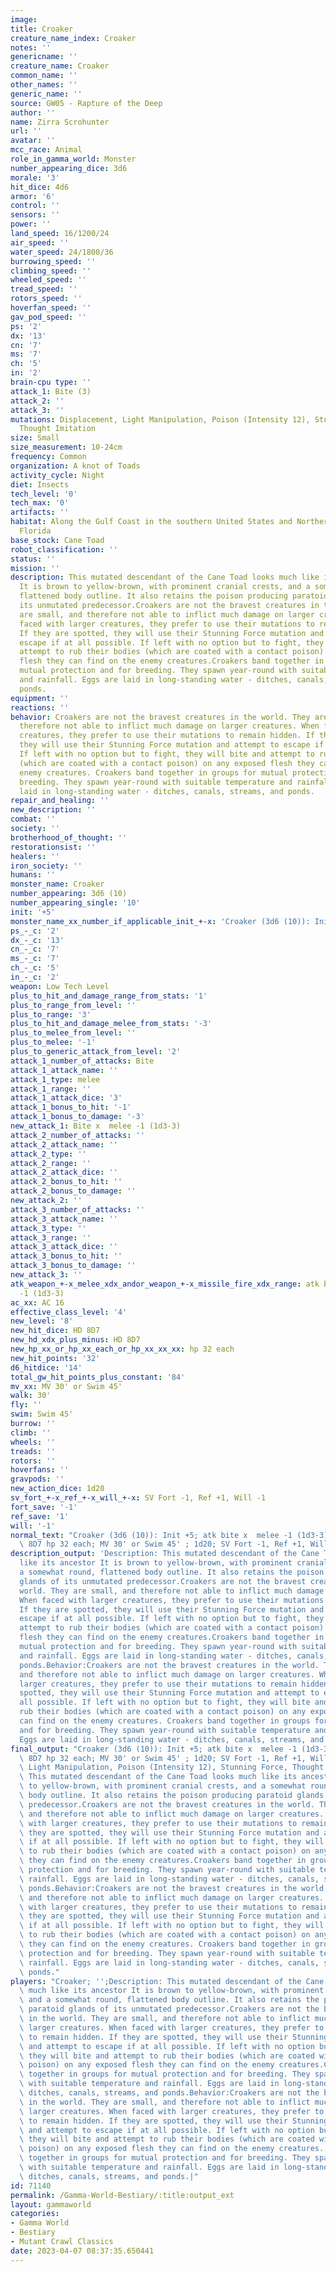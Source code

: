 ```yaml
---
image:
title: Croaker
creature_name_index: Croaker
notes: ''
genericname: ''
creature_name: Croaker
common_name: ''
other_names: ''
generic_name: ''
source: GW05 - Rapture of the Deep
author: ''
name: Zirra Scrohunter
url: ''
avatar: ''
mcc_race: Animal
role_in_gamma_world: Monster
number_appearing_dice: 3d6
morale: '3'
hit_dice: 4d6
armor: '6'
control: ''
sensors: ''
power: ''
land_speed: 16/1200/24
air_speed: ''
water_speed: 24/1800/36
burrowing_speed: ''
climbing_speed: ''
wheeled_speed: ''
tread_speed: ''
rotors_speed: ''
hoverfan_speed: ''
gav_pod_speed: ''
ps: '2'
dx: '13'
cn: '7'
ms: '7'
ch: '5'
in: '2'
brain-cpu type: ''
attack_1: Bite (3)
attack_2: ''
attack_3: ''
mutations: Displacement, Light Manipulation, Poison (Intensity 12), Stunning Force,
  Thought Imitation
size: Small
size_measurement: 10-24cm
frequency: Common
organization: A knot of Toads
activity_cycle: Night
diet: Insects
tech_level: '0'
tech_max: '0'
artifacts: ''
habitat: Along the Gulf Coast in the southern United States and Northern Mexico, also
  Florida
base_stock: Cane Toad
robot_classification: ''
status: ''
mission: ''
description: This mutated descendant of the Cane Toad looks much like its ancestor
  It is brown to yellow-brown, with prominent cranial crests, and a somewhat round,
  flattened body outline. It also retains the poison producing paratoid glands of
  its unmutated predecessor.Croakers are not the bravest creatures in the world. They
  are small, and therefore not able to inflict much damage on larger creatures. When
  faced with larger creatures, they prefer to use their mutations to remain hidden.
  If they are spotted, they will use their Stunning Force mutation and attempt to
  escape if at all possible. If left with no option but to fight, they will bite and
  attempt to rub their bodies (which are coated with a contact poison) on any exposed
  flesh they can find on the enemy creatures.Croakers band together in groups for
  mutual protection and for breeding. They spawn year-round with suitable temperature
  and rainfall. Eggs are laid in long-standing water - ditches, canals, streams, and
  ponds.
equipment: ''
reactions: ''
behavior: Croakers are not the bravest creatures in the world. They are small, and
  therefore not able to inflict much damage on larger creatures. When faced with larger
  creatures, they prefer to use their mutations to remain hidden. If they are spotted,
  they will use their Stunning Force mutation and attempt to escape if at all possible.
  If left with no option but to fight, they will bite and attempt to rub their bodies
  (which are coated with a contact poison) on any exposed flesh they can find on the
  enemy creatures. Croakers band together in groups for mutual protection and for
  breeding. They spawn year-round with suitable temperature and rainfall. Eggs are
  laid in long-standing water - ditches, canals, streams, and ponds.
repair_and_healing: ''
new_description: ''
combat: ''
society: ''
brotherhood_of_thought: ''
restorationsist: ''
healers: ''
iron_society: ''
humans: ''
monster_name: Croaker
number_appearing: 3d6 (10)
number_appearing_single: '10'
init: '+5'
monster_name_xx_number_if_applicable_init_+-x: 'Croaker (3d6 (10)): Init +5'
ps_-_c: '2'
dx_-_c: '13'
cn_-_c: '7'
ms_-_c: '7'
ch_-_c: '5'
in_-_c: '2'
weapon: Low Tech Level
plus_to_hit_and_damage_range_from_stats: '1'
plus_to_range_from_level: ''
plus_to_range: '3'
plus_to_hit_and_damage_melee_from_stats: '-3'
plus_to_melee_from_level: ''
plus_to_melee: '-1'
plus_to_generic_attack_from_level: '2'
attack_1_number_of_attacks: Bite
attack_1_attack_name: ''
attack_1_type: melee
attack_1_range: ''
attack_1_attack_dice: '3'
attack_1_bonus_to_hit: '-1'
attack_1_bonus_to_damage: '-3'
new_attack_1: Bite x  melee -1 (1d3-3)
attack_2_number_of_attacks: ''
attack_2_attack_name: ''
attack_2_type: ''
attack_2_range: ''
attack_2_attack_dice: ''
attack_2_bonus_to_hit: ''
attack_2_bonus_to_damage: ''
new_attack_2: ''
attack_3_number_of_attacks: ''
attack_3_attack_name: ''
attack_3_type: ''
attack_3_range: ''
attack_3_attack_dice: ''
attack_3_bonus_to_hit: ''
attack_3_bonus_to_damage: ''
new_attack_3: ''
atk_weapon_+-x_melee_xdx_andor_weapon_+-x_missile_fire_xdx_range: atk bite x  melee
  -1 (1d3-3)
ac_xx: AC 16
effective_class_level: '4'
new_level: '8'
new_hit_dice: HD 8D7
new_hd_xdx_plus_minus: HD 8D7
new_hp_xx_or_hp_xx_each_or_hp_xx_xx_xx: hp 32 each
new_hit_points: '32'
d6_hitdice: '14'
total_gw_hit_points_plus_constant: '84'
mv_xx: MV 30' or Swim 45'
walk: 30'
fly: ''
swim: Swim 45'
burrow: ''
climb: ''
wheels: ''
treads: ''
rotors: ''
hoverfans: ''
gravpods: ''
new_action_dice: 1d20
sv_fort_+-x_ref_+-x_will_+-x: SV Fort -1, Ref +1, Will -1
fort_save: '-1'
ref_save: '1'
will: '-1'
normal_text: "Croaker (3d6 (10)): Init +5; atk bite x  melee -1 (1d3-3); AC 16; HD\
  \ 8D7 hp 32 each; MV 30' or Swim 45' ; 1d20; SV Fort -1, Ref +1, Will -1"
description_output: 'Description: This mutated descendant of the Cane Toad looks much
  like its ancestor It is brown to yellow-brown, with prominent cranial crests, and
  a somewhat round, flattened body outline. It also retains the poison producing paratoid
  glands of its unmutated predecessor.Croakers are not the bravest creatures in the
  world. They are small, and therefore not able to inflict much damage on larger creatures.
  When faced with larger creatures, they prefer to use their mutations to remain hidden.
  If they are spotted, they will use their Stunning Force mutation and attempt to
  escape if at all possible. If left with no option but to fight, they will bite and
  attempt to rub their bodies (which are coated with a contact poison) on any exposed
  flesh they can find on the enemy creatures.Croakers band together in groups for
  mutual protection and for breeding. They spawn year-round with suitable temperature
  and rainfall. Eggs are laid in long-standing water - ditches, canals, streams, and
  ponds.Behavior:Croakers are not the bravest creatures in the world. They are small,
  and therefore not able to inflict much damage on larger creatures. When faced with
  larger creatures, they prefer to use their mutations to remain hidden. If they are
  spotted, they will use their Stunning Force mutation and attempt to escape if at
  all possible. If left with no option but to fight, they will bite and attempt to
  rub their bodies (which are coated with a contact poison) on any exposed flesh they
  can find on the enemy creatures. Croakers band together in groups for mutual protection
  and for breeding. They spawn year-round with suitable temperature and rainfall.
  Eggs are laid in long-standing water - ditches, canals, streams, and ponds.'
final_output: "Croaker (3d6 (10)): Init +5; atk bite x  melee -1 (1d3-3); AC 16; HD\
  \ 8D7 hp 32 each; MV 30' or Swim 45' ; 1d20; SV Fort -1, Ref +1, Will -1Displacement,\
  \ Light Manipulation, Poison (Intensity 12), Stunning Force, Thought ImitationDescription:\
  \ This mutated descendant of the Cane Toad looks much like its ancestor It is brown\
  \ to yellow-brown, with prominent cranial crests, and a somewhat round, flattened\
  \ body outline. It also retains the poison producing paratoid glands of its unmutated\
  \ predecessor.Croakers are not the bravest creatures in the world. They are small,\
  \ and therefore not able to inflict much damage on larger creatures. When faced\
  \ with larger creatures, they prefer to use their mutations to remain hidden. If\
  \ they are spotted, they will use their Stunning Force mutation and attempt to escape\
  \ if at all possible. If left with no option but to fight, they will bite and attempt\
  \ to rub their bodies (which are coated with a contact poison) on any exposed flesh\
  \ they can find on the enemy creatures.Croakers band together in groups for mutual\
  \ protection and for breeding. They spawn year-round with suitable temperature and\
  \ rainfall. Eggs are laid in long-standing water - ditches, canals, streams, and\
  \ ponds.Behavior:Croakers are not the bravest creatures in the world. They are small,\
  \ and therefore not able to inflict much damage on larger creatures. When faced\
  \ with larger creatures, they prefer to use their mutations to remain hidden. If\
  \ they are spotted, they will use their Stunning Force mutation and attempt to escape\
  \ if at all possible. If left with no option but to fight, they will bite and attempt\
  \ to rub their bodies (which are coated with a contact poison) on any exposed flesh\
  \ they can find on the enemy creatures. Croakers band together in groups for mutual\
  \ protection and for breeding. They spawn year-round with suitable temperature and\
  \ rainfall. Eggs are laid in long-standing water - ditches, canals, streams, and\
  \ ponds."
players: "Croaker; '';Description: This mutated descendant of the Cane Toad looks\
  \ much like its ancestor It is brown to yellow-brown, with prominent cranial crests,\
  \ and a somewhat round, flattened body outline. It also retains the poison producing\
  \ paratoid glands of its unmutated predecessor.Croakers are not the bravest creatures\
  \ in the world. They are small, and therefore not able to inflict much damage on\
  \ larger creatures. When faced with larger creatures, they prefer to use their mutations\
  \ to remain hidden. If they are spotted, they will use their Stunning Force mutation\
  \ and attempt to escape if at all possible. If left with no option but to fight,\
  \ they will bite and attempt to rub their bodies (which are coated with a contact\
  \ poison) on any exposed flesh they can find on the enemy creatures.Croakers band\
  \ together in groups for mutual protection and for breeding. They spawn year-round\
  \ with suitable temperature and rainfall. Eggs are laid in long-standing water -\
  \ ditches, canals, streams, and ponds.Behavior:Croakers are not the bravest creatures\
  \ in the world. They are small, and therefore not able to inflict much damage on\
  \ larger creatures. When faced with larger creatures, they prefer to use their mutations\
  \ to remain hidden. If they are spotted, they will use their Stunning Force mutation\
  \ and attempt to escape if at all possible. If left with no option but to fight,\
  \ they will bite and attempt to rub their bodies (which are coated with a contact\
  \ poison) on any exposed flesh they can find on the enemy creatures. Croakers band\
  \ together in groups for mutual protection and for breeding. They spawn year-round\
  \ with suitable temperature and rainfall. Eggs are laid in long-standing water -\
  \ ditches, canals, streams, and ponds.|"
id: 71140
permalink: /Gamma-World-Bestiary/:title:output_ext
layout: gammaworld
categories:
- Gamma World
- Bestiary
- Mutant Crawl Classics
date: 2023-04-07 08:37:35.650441
---
```

